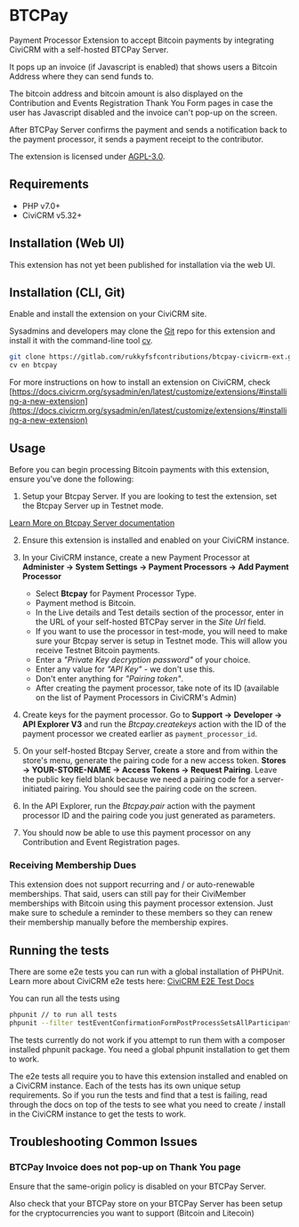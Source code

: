 # BTCPay

Payment Processor Extension to accept Bitcoin payments by integrating CiviCRM with a self-hosted BTCPay Server.

It pops up an invoice (if Javascript is enabled) that shows users a Bitcoin Address where they can send funds to.

The bitcoin address and bitcoin amount is also displayed on the Contribution and Events Registration Thank You Form
pages in case the user has Javascript disabled and the invoice can't pop-up on the screen.

After BTCPay Server confirms the payment and sends a notification back to the payment processor, it sends a payment receipt
to the contributor.

The extension is licensed under [AGPL-3.0](LICENSE.txt).

## Requirements

* PHP v7.0+
* CiviCRM v5.32+

## Installation (Web UI)

This extension has not yet been published for installation via the web UI.

## Installation (CLI, Git)
Enable and install the extension on your CiviCRM site.

Sysadmins and developers may clone the [Git](https://gitlab.com/rukkyfsfcontributions/btcpay-civicrm-ext.git) repo for this extension and install it
with the command-line tool [cv](https://github.com/civicrm/cv).

```bash
git clone https://gitlab.com/rukkyfsfcontributions/btcpay-civicrm-ext.git
cv en btcpay
```

For more instructions on how to install an extension on CiviCRM,
check [https://docs.civicrm.org/sysadmin/en/latest/customize/extensions/#installing-a-new-extension](https://docs.civicrm.org/sysadmin/en/latest/customize/extensions/#installing-a-new-extension)


## Usage
Before you can begin processing Bitcoin payments with this extension, ensure you've done the following:
1. Setup your Btcpay Server. If you are looking to test the extension,
set the Btcpay Server up in Testnet mode.

[Learn More on Btcpay Server documentation](https://docs.btcpayserver.org/)

2. Ensure this extension is installed and enabled on your CiviCRM instance.

3.  In your CiviCRM instance, create a new Payment Processor at **Administer -> System Settings -> Payment Processors -> Add Payment Processor**
    * Select **Btcpay** for Payment Processor Type.
    * Payment method is Bitcoin.
    * In the Live details and Test details section of the processor, enter in the URL of your self-hosted BTCPay server in the *Site Url* field.
    * If you want to use the processor in test-mode, you will need to make sure your Btcpay server is setup in Testnet mode. This will allow you receive Testnet Bitcoin payments.
    * Enter a *"Private Key decryption password"* of your choice.
    * Enter any value for *"API Key"* - we don't use this.
    * Don't enter anything for *"Pairing token"*.
    * After creating the payment processor, take note of its ID (available on the list of Payment Processors in CiviCRM's Admin)

4. Create keys for the payment processor. Go to **Support -> Developer -> API Explorer V3** and run the *Btcpay.createkeys* action
with the ID of the payment processor we created earlier as `payment_processor_id`.

5. On your self-hosted Btcpay Server, create a store and from within the store's menu, generate the pairing code for a new access token.
   **Stores -> YOUR-STORE-NAME -> Access Tokens -> Request Pairing**. Leave the public key field blank because we need a pairing code for a server-initiated pairing.
   You should see the pairing code on the screen.

6. In the API Explorer, run the *Btcpay.pair* action with the payment processor ID and the pairing code you just generated as parameters.

7. You should now be able to use this payment processor on any Contribution and Event Registration pages.

### Receiving Membership Dues
This extension does not support recurring and / or auto-renewable memberships. That said, users can still
pay for their CiviMember memberships with Bitcoin using this payment processor extension. Just make sure to schedule a reminder
to these members so they can renew their membership manually before the membership expires.

## Running the tests
There are some e2e tests you can run with a global installation of PHPUnit. Learn more about CiviCRM e2e tests here:
[CiviCRM E2E Test Docs](https://docs.civicrm.org/dev/en/latest/testing/#e2e)

You can run all the tests using
```bash
phpunit // to run all tests
phpunit --filter testEventConfirmationFormPostProcessSetsAllParticipantStatusToPending // to run a specific test
```
The tests currently do not work if you attempt to run them with a composer installed phpunit package. You need a global phpunit installation to get them to work.

The e2e tests all require you to have this extension installed and enabled on a CiviCRM instance.
Each of the tests has its own unique setup requirements. So if you run the tests and find that a test is failing, read through the docs on top of the tests
to see what you need to create / install in the CiviCRM instance to get the tests to work.

## Troubleshooting Common Issues
### BTCPay Invoice does not pop-up on Thank You page
Ensure that the same-origin policy is disabled on your BTCPay Server.

Also check that your BTCPay store on your BTCPay Server has been setup for the cryptocurrencies you want to support (Bitcoin and Litecoin)


